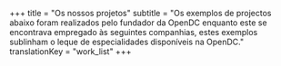 +++
title = "Os nossos projetos"
subtitle = "Os exemplos de projectos abaixo foram realizados pelo fundador da OpenDC enquanto este se encontrava empregado às seguintes companhias, estes exemplos sublinham o leque de especialidades disponíveis na OpenDC."
translationKey = "work_list"
+++
